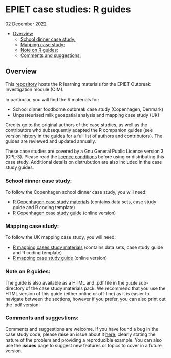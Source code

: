 EPIET case studies: R guides
================
02 December 2022

-   <a href="#overview" id="toc-overview">Overview</a>
    -   <a href="#school-dinner-case-study"
        id="toc-school-dinner-case-study">School dinner case study:</a>
    -   <a href="#mapping-case-study" id="toc-mapping-case-study">Mapping case
        study:</a>
    -   <a href="#note-on-r-guides" id="toc-note-on-r-guides">Note on R
        guides:</a>
    -   <a href="#comments-and-suggestions"
        id="toc-comments-and-suggestions">Comments and suggestions:</a>

<!-- README.md is generated from README.Rmd. Please edit that file -->

## Overview

This
[repository](https://github.com/EPIET/OutbreakInvestigation/tree/master/Mapping)
hosts the R learning materials for the EPIET Outbreak Investigation
module (OIM).

In particular, you will find the R materials for:

-   School dinner foodborne outbreak case study (Copenhagen, Denmark)
-   Unpasteurised milk geospatial analysis and mapping case study (UK)

Credits go to the original authors of the case studies, as well as the
contributors who subsequently adapted the R companion guides (see
version history in the guides for a full list of authors and
contributors). The guides are reviewed and updated annually.

These case studies are covered by a Gnu General Public Licence version 3
(GPL-3). Please read the [licence
conditions](https://github.com/EPIET/OutbreakInvestigation/blob/master/LICENSE)
before using or distributing this case study. Additional details on
distrubution are also included in the case study guides.

### School dinner case study:

To follow the Copenhagen school dinner case study, you will need:

-   [R Copenhagen case study
    materials](https://epiet.github.io/OutbreakInvestigation/Copenhagen_R_casestudy.zip)
    (contains data sets, case study guide and R coding template)
-   [R Copenhagen case study
    guide](https://epiet.github.io/OutbreakInvestigation/Copenhagen_R_guide.html)
    (online version)

### Mapping case study:

To follow the UK mapping case study, you will need:

-   [R mapping cases study
    materials](https://epiet.github.io/OutbreakInvestigation/Mapping_R_casestudy.zip)
    (contains data sets, case study guide and R coding template)
-   [R mapping case study
    guide](https://epiet.github.io/OutbreakInvestigation/Mapping_R_guide.html)
    (online version)

### Note on R guides:

The guide is also available as a HTML and .pdf file in the `guide`
sub-directory of the case study materials pack. We recommend that you
use the HTML version of this guide (either online or off-line) as it is
easier to navigate between the sections, however if you prefer, you can
also print out the .pdf version.

### Comments and suggestions:

Comments and suggestions are welcome. If you have found a bug in the
case study code, please raise an issue about it
[here](https://github.com/EPIET/OutbreakInvestigation/issues), clearly
stating the nature of the problem and providing a reproducible example.
You can also use the **issues** page to suggest new features or topics
to cover in a future version.

